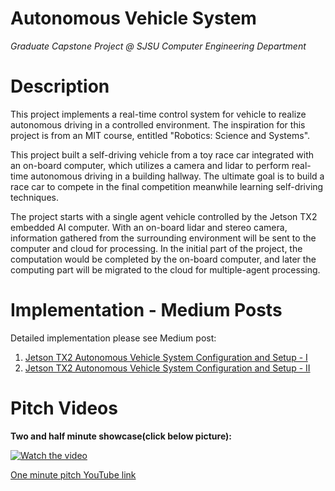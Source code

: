 # Autonomous Vehicle System
*Graduate Capstone Project @ SJSU Computer Engineering Department*

# Description #

This project implements a real-time control system for vehicle to realize autonomous driving in a controlled environment. The inspiration for this project is from an MIT course, entitled "Robotics: Science and Systems".

This project built a self-driving vehicle from a toy race car integrated with an on-board computer, which utilizes a camera and lidar to perform real-time autonomous driving in a building hallway. The ultimate goal is to build a race car to compete in the final competition meanwhile learning self-driving techniques. 

The project starts with a single agent vehicle controlled by the Jetson TX2 embedded AI computer. With an on-board lidar and stereo camera, information gathered from the surrounding environment will be sent to the computer and cloud for processing. In the initial part of the project, the computation would be completed by the on-board computer, and later the computing part will be migrated to the cloud for multiple-agent
processing.

# Implementation - Medium Posts #
Detailed implementation please see Medium post:

1. [Jetson TX2 Autonomous Vehicle System Configuration and Setup - I](https://link.medium.com/VHcLwZaqK8)
2. [Jetson TX2 Autonomous Vehicle System Configuration and Setup - II](https://link.medium.com/A3UAHU1rQ8)

# Pitch Videos #
**Two and half minute showcase(click below picture):**

[![Watch the video](https://img.youtube.com/vi/-O1tSdqKDIU/0.jpg
)](https://www.youtube.com/watch?v=-O1tSdqKDIU)

[One minute pitch YouTube link](https://www.youtube.com/watch?v=hOwBg0pyxcQ)
